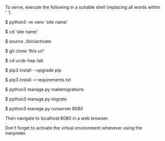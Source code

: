 To serve, execute the following in a suitable shell (replacing all words within ' ').

$ python3 -m venv 'site name'

$ cd 'site name'

$ source ./bin/activate

$ git clone 'this url'

$ cd ucsb-hep-lab

$ pip3 install --upgrade pip

$ pip3 install -r requirements.txt

$ python3 manage.py makemigrations

$ python3 manage.py migrate

$ python3 manage.py runserver 8080

Then navigate to localhost:8080 in a web browser.

Don't forget to activate the virtual environment whenever using the inerpreter.
